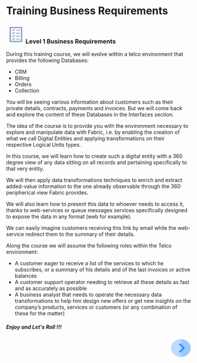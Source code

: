 # Training Business Requirements

### ![](/academy/00_Training_Level_1/images/businessReq.png)Level 1 Business Requirements

During this training course, we will evolve within a telco environment that provides the following Databases:

- CRM 
- Billing
- Orders
- Collection

You will be seeing various information about customers such as their private details, contracts, payments and invoices. But we will come back and explore the content of these Databases in the Interfaces section.

The idea of the course is to provide you with the environment necessary to explore and manipulate data with Fabric, i.e. by enabling the creation of what we call Digital Entities and applying transformations on their respective Logical Units types.

In this course, we will learn how to create such a digital entity with a 360 degree view of any data sitting on all records and pertaining specifically to that very entity. 

We will then apply data transformations techniques to enrich and extract added-value information to the one already observable through the 360 peripherical view Fabric provides.

We will also learn how to present this data to whoever needs to access it, thanks to web-services or queue messages services specifically designed to expose the data in any format (web for example). 

 

We can easily imagine customers receiving this link by email while the web-service redirect them to the summary of their details.

Along the course we will assume the following roles within the Telco environment:

- A customer eager to receive a list of the services to which he subscribes, or a summary of his details and of the last invoices or active balances
- A customer support operator needing to retrieve all these details as fast and as accurately as possible
- A business analyst that needs to operate the necessary data transformations to help him design new offers or get new insights on the company’s products, services or customers (or any combination of these for the matter)

##### Enjoy and Let's Roll !!!

 
 [<img align="right" width="60" height="54" src="/articles/images/Next.png">](/academy/Training_Level_1/01_Fabric_Introduction/1_1_Fabric_Overview.md)
